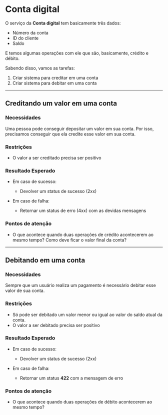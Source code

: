 # Conta digital

O serviço da **Conta digital** tem basicamente três dados:
- Número da conta
- ID do cliente
- Saldo

E temos algumas operações com ele que são, basicamente, crédito e débito.

Sabendo disso, vamos as tarefas:

1. Criar sistema para creditar em uma conta
2. Criar sistema para debitar em uma conta
 
---

## Creditando um valor em uma conta

### Necessidades

Uma pessoa pode conseguir depositar um valor em sua conta. Por isso, precisamos conseguir que ela credite esse valor em sua conta.
   
### Restrições

- O valor a ser creditado precisa ser positivo

### Resultado Esperado

- Em caso de sucesso:
   - Devolver um status de sucesso (2xx)

- Em caso de falha:
   - Retornar um status de erro (4xx) com as devidas mensagens

### Pontos de atenção
- O que acontece quando duas operações de crédito acontecerem ao mesmo tempo? Como deve ficar o valor final da conta?

---

## Debitando em uma conta

### Necessidades

Sempre que um usuário realiza um pagamento é necessário debitar esse valor de sua conta. 
   
### Restrições

- Só pode ser debitado um valor menor ou igual ao valor do saldo atual da conta.
- O valor a ser debitado precisa ser positivo


### Resultado Esperado

- Em caso de sucesso:
   - Devolver um status de sucesso (2xx)

- Em caso de falha:
   - Retornar um status **422** com a mensagem de erro

### Pontos de atenção
- O que acontece quando duas operações de débito acontecerem ao mesmo tempo?
